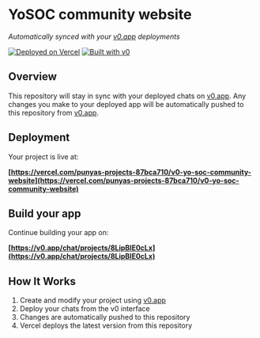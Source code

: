 # YoSOC community website

*Automatically synced with your [v0.app](https://v0.app) deployments*

[![Deployed on Vercel](https://img.shields.io/badge/Deployed%20on-Vercel-black?style=for-the-badge&logo=vercel)](https://vercel.com/punyas-projects-87bca710/v0-yo-soc-community-website)
[![Built with v0](https://img.shields.io/badge/Built%20with-v0.app-black?style=for-the-badge)](https://v0.app/chat/projects/8LipBlE0cLx)

## Overview

This repository will stay in sync with your deployed chats on [v0.app](https://v0.app).
Any changes you make to your deployed app will be automatically pushed to this repository from [v0.app](https://v0.app).

## Deployment

Your project is live at:

**[https://vercel.com/punyas-projects-87bca710/v0-yo-soc-community-website](https://vercel.com/punyas-projects-87bca710/v0-yo-soc-community-website)**

## Build your app

Continue building your app on:

**[https://v0.app/chat/projects/8LipBlE0cLx](https://v0.app/chat/projects/8LipBlE0cLx)**

## How It Works

1. Create and modify your project using [v0.app](https://v0.app)
2. Deploy your chats from the v0 interface
3. Changes are automatically pushed to this repository
4. Vercel deploys the latest version from this repository